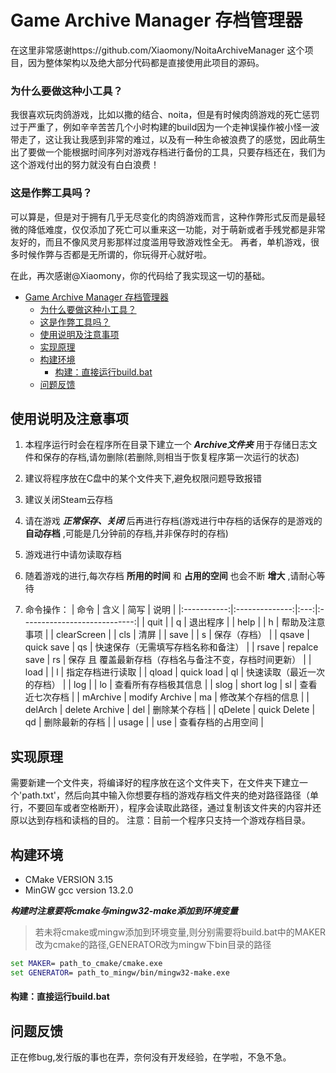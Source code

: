 # Game Archive Manager 存档管理器
在这里非常感谢https://github.com/Xiaomony/NoitaArchiveManager 这个项目，因为整体架构以及绝大部分代码都是直接使用此项目的源码。
### 为什么要做这种小工具？
我很喜欢玩肉鸽游戏，比如以撒的结合、noita，但是有时候肉鸽游戏的死亡惩罚过于严重了，例如辛辛苦苦几个小时构建的build因为一个走神误操作被小怪一波带走了，这让我让我感到非常的难过，以及有一种生命被浪费了的感觉，因此萌生出了要做一个能根据时间序列对游戏存档进行备份的工具，只要存档还在，我们为这个游戏付出的努力就没有白白浪费！
### 这是作弊工具吗？
可以算是，但是对于拥有几乎无尽变化的肉鸽游戏而言，这种作弊形式反而是最轻微的降低难度，仅仅添加了死亡可以重来这一功能，对于萌新或者手残党都是非常友好的，而且不像风灵月影那样过度滥用导致游戏性全无。
再者，单机游戏，很多时候作弊与否都是无所谓的，你玩得开心就好啦。


在此，再次感谢@Xiaomony，你的代码给了我实现这一切的基础。




- [Game Archive Manager 存档管理器](#game-archive-manager-存档管理器)
    - [为什么要做这种小工具？](#为什么要做这种小工具)
    - [这是作弊工具吗？](#这是作弊工具吗)
  - [使用说明及注意事项](#使用说明及注意事项)
  - [实现原理](#实现原理)
  - [构建环境](#构建环境)
      - [构建：直接运行build.bat](#构建直接运行buildbat)
  - [问题反馈](#问题反馈)
  
## 使用说明及注意事项

1. 本程序运行时会在程序所在目录下建立一个 **_Archive文件夹_** 用于存储日志文件和保存的存档,请勿删除(若删除,则相当于恢复程序第一次运行的状态)

2. 建议将程序放在C盘中的某个文件夹下,避免权限问题导致报错


3. 建议关闭Steam云存档

4. 请在游戏 **_正常保存、关闭_** 后再进行存档(游戏进行中存档的话保存的是游戏的 **自动存档** ,可能是几分钟前的存档,并非保存时的存档)

5. 游戏进行中请勿读取存档

6. 随着游戏的进行,每次存档 **所用的时间** 和 **占用的空间** 也会不断 **增大** ,请耐心等待

7. 命令操作：
   | 命令          | 含义             | 简写  | 说明                           |
   |:-----------:|:--------------:|:---:|:----------------------------:|
   | quit        |                | q   | 退出程序                         |
   | help        |                | h   | 帮助及注意事项                      |
   | clearScreen |                | cls | 清屏                           |
   | save        |                | s   | 保存（存档）                       |
   | qsave       | quick save     | qs  | 快速保存（无需填写存档名称和备注）            |
   | rsave       | repalce save   | rs  | 保存 且 覆盖最新存档（存档名与备注不变，存档时间更新） |
   | load        |                | l   | 指定存档进行读取                     |
   | qload       | quick load     | ql  | 快速读取（最近一次的存档）                |
   | log         |                | lo  | 查看所有存档极其信息                   |
   | slog        | short log      | sl  | 查看近七次存档                |
   | mArchive    | modify Archive | ma  | 修改某个存档的信息                    |
   | delArch     | delete Archive | del | 删除某个存档                       |
   | qDelete     | quick Delete   | qd  | 删除最新的存档                      |
   | usage       |                | use | 查看存档的占用空间            |

## 实现原理
需要新建一个文件夹，将编译好的程序放在这个文件夹下，在文件夹下建立一个'path.txt'，然后向其中输入你想要存档的游戏存档文件夹的绝对路径路径（单行，不要回车或者空格断开），程序会读取此路径，通过复制该文件夹的内容并还原以达到存档和读档的目的。
注意：目前一个程序只支持一个游戏存档目录。
## 构建环境

- CMake VERSION 3.15
- MinGW gcc version 13.2.0

**_构建时注意要将cmake与mingw32-make添加到环境变量_**

>若未将cmake或mingw添加到环境变量,则分别需要将build.bat中的MAKER改为cmake的路径,GENERATOR改为mingw下bin目录的路径

```bat
set MAKER= path_to_cmake/cmake.exe
set GENERATOR= path_to_mingw/bin/mingw32-make.exe
```

#### 构建：直接运行build.bat

## 问题反馈
正在修bug,发行版的事也在弄，奈何没有开发经验，在学啦，不急不急。
